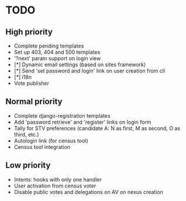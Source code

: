 # TODO

## High priority

- Complete pending templates
- Set up 403, 404 and 500 templates
- '?next' param support on login view
- [*] Dynamic email settings (based on sites framework)
- [*] Send 'set password and login' link on user creation from cli
- [*] i18n
- Vote publisher

## Normal priority

- Complete django-registration templates
- Add 'password retrieve' and 'register' links on login form
- Tally for STV preferences (candidate A: N as first, M as second, O as third, etc.)
- Autologin link (for census tool)
- Census tool integration

## Low priority

- Intents: hooks with only one handler
- User activation from census voter
- Disable public votes and delegations on AV on nexus creation
